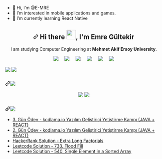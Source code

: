 - 👋 Hi, I’m @E-MRE
- 👀 I’m interested in mobile applications and games.
- 🌱 I’m currently learning React Native

<!---
E-MRE/E-MRE is a ✨ special ✨ repository because its `README.md` (this file) appears on your GitHub profile.
You can click the Preview link to take a look at your changes.
--->

<article class="markdown-body entry-content container-lg f5" itemprop="text"><h1 align="center"><a id="user-content--hi-there--im-emre-gültekir" class="anchor" aria-hidden="true" href="#-hi-there--im-emre-gültekir"><svg class="octicon octicon-link" viewBox="0 0 16 16" version="1.1" width="16" height="16" aria-hidden="true"><path fill-rule="evenodd" d="M7.775 3.275a.75.75 0 001.06 1.06l1.25-1.25a2 2 0 112.83 2.83l-2.5 2.5a2 2 0 01-2.83 0 .75.75 0 00-1.06 1.06 3.5 3.5 0 004.95 0l2.5-2.5a3.5 3.5 0 00-4.95-4.95l-1.25 1.25zm-4.69 9.64a2 2 0 010-2.83l2.5-2.5a2 2 0 012.83 0 .75.75 0 001.06-1.06 3.5 3.5 0 00-4.95 0l-2.5 2.5a3.5 3.5 0 004.95 4.95l1.25-1.25a.75.75 0 00-1.06-1.06l-1.25 1.25a2 2 0 01-2.83 0z"></path></svg></a> Hi there <a target="_blank" rel="noopener noreferrer" href="https://user-images.githubusercontent.com/53148314/120832912-d7576900-c569-11eb-8de9-71da3412c259.gif"><img src="https://user-images.githubusercontent.com/53148314/120832912-d7576900-c569-11eb-8de9-71da3412c259.gif" height="30" style="max-width:100%;"></a>, I'm Emre Gültekir</h1>
<p align="center">
  I am studying Computer Engineering at <b>Mehmet Akif Ersoy University</b>. 
</p>
<p align="center">
  <a href="https://gist.github.com/ahmet-cetinkaya"><img src="https://camo.githubusercontent.com/6e96db984bab2f5f10e0ab537f46844c9a5a94327d828604fb0731bf03c7cbae/68747470733a2f2f696d672e736869656c64732e696f2f62616467652f676973742d3130303030303f7374796c653d666f722d7468652d6261646765266c6f676f3d676974687562266c6f676f436f6c6f723d7768697465" data-canonical-src="https://img.shields.io/badge/gist-100000?style=for-the-badge&amp;logo=github&amp;logoColor=white" style="max-width:100%;"></a>&nbsp;&nbsp;&nbsp;&nbsp;
  <a href="https://twitter.com/ahmet4cetinkaya" rel="nofollow"><img src="https://camo.githubusercontent.com/e1c2fd3bcd4ed13889ed78d1e814261a7cfbc79ae826198b7813850b15a8d956/68747470733a2f2f696d672e736869656c64732e696f2f62616467652f747769747465722d2532333144413146322e7376673f267374796c653d666f722d7468652d6261646765266c6f676f3d74776974746572266c6f676f436f6c6f723d7768697465" data-canonical-src="https://img.shields.io/badge/twitter-%231DA1F2.svg?&amp;style=for-the-badge&amp;logo=twitter&amp;logoColor=white" style="max-width:100%;"></a>&nbsp;&nbsp;&nbsp;&nbsp;
  <a href="https://www.linkedin.com/in/ahmet-cetinkaya/" rel="nofollow"><img src="https://camo.githubusercontent.com/a493f6833f99fb3c85788d6d9305e6b7a42b838e5ee5d138fd9a8214a7e77472/68747470733a2f2f696d672e736869656c64732e696f2f62616467652f6c696e6b6564696e2d2532333030373742352e7376673f267374796c653d666f722d7468652d6261646765266c6f676f3d6c696e6b6564696e266c6f676f436f6c6f723d7768697465" data-canonical-src="https://img.shields.io/badge/linkedin-%230077B5.svg?&amp;style=for-the-badge&amp;logo=linkedin&amp;logoColor=white" style="max-width:100%;"></a>&nbsp;&nbsp;&nbsp;&nbsp;
 <a href="mailto:ahmet4cetinkaya@outlook.com"><img src="https://camo.githubusercontent.com/48459aeb605af13fd3870f37097997d2fb54fa6d37b924b514ea4aa81a64403e/68747470733a2f2f696d672e736869656c64732e696f2f62616467652f4f75746c6f6f6b2d3030373844342e7376673f267374796c653d666f722d7468652d6261646765266c6f676f3d6d6963726f736f66742532306f75746c6f6f6b266c6f676f436f6c6f723d7768697465" data-canonical-src="https://img.shields.io/badge/Outlook-0078D4.svg?&amp;style=for-the-badge&amp;logo=microsoft%20outlook&amp;logoColor=white" style="max-width:100%;"></a>&nbsp;&nbsp;&nbsp;&nbsp;
 <a href="https://ahmetcetinkaya.info/" rel="nofollow"><img src="https://camo.githubusercontent.com/33754897eb972c0f968326353355be716ccca3a9a1e568ff76280d169de82e3b/68747470733a2f2f696d672e736869656c64732e696f2f62616467652f61686d6574636574696e6b6179612e696e666f2d4634443033452e7376673f267374796c653d666f722d7468652d6261646765266c6f676f3d436c69717a266c6f676f436f6c6f723d626c61636b" data-canonical-src="https://img.shields.io/badge/ahmetcetinkaya.info-F4D03E.svg?&amp;style=for-the-badge&amp;logo=Cliqz&amp;logoColor=black" style="max-width:100%;"></a>&nbsp;&nbsp;&nbsp;&nbsp;
  <a href="#"><img src="https://camo.githubusercontent.com/1f08b9d0690a239ceb01ac95d4e0736eded0ea8311000c69fe6aae53f680d183/68747470733a2f2f657374727579662d6769746875622e617a75726577656273697465732e6e65742f6170692f56697369746f724869743f757365723d61686d65742d636574696e6b61796126636f756e74436f6c6f723d253233374231453741" data-canonical-src="https://estruyf-github.azurewebsites.net/api/VisitorHit?user=ahmet-cetinkaya&amp;countColor=%237B1E7A" style="max-width:100%;"></a>
</p>
<p><a href="https://github.com/ahmet-cetinkaya"><img align="center" src="https://camo.githubusercontent.com/f8fe96a4e070c21b689846bd5e158d84db475a04c0ab5af0b1f8acb185b6378f/68747470733a2f2f6769746875622d726561646d652d73746174732e76657263656c2e6170702f6170693f757365726e616d653d61686d65742d636574696e6b6179612673686f775f69636f6e733d747275652662675f636f6c6f723d30643131313726746578745f636f6c6f723d626463336337267469746c655f636f6c6f723d4634443033452669636f6e5f636f6c6f723d46344430334526686964655f626f726465723d74727565" data-canonical-src="https://github-readme-stats.vercel.app/api?username=ahmet-cetinkaya&amp;show_icons=true&amp;bg_color=0d1117&amp;text_color=bdc3c7&amp;title_color=F4D03E&amp;icon_color=F4D03E&amp;hide_border=true" style="max-width:100%;"></a>
<a href="https://github.com/ahmet-cetinkaya"><img align="center" src="https://camo.githubusercontent.com/adea05af534c9a3b7a0824f87fe6ebfe6cd1389848336a68eddfc2b7edf31e03/68747470733a2f2f6769746875622d726561646d652d73746174732e76657263656c2e6170702f6170692f746f702d6c616e67732f3f757365726e616d653d61686d65742d636574696e6b6179612662675f636f6c6f723d30643131313726746578745f636f6c6f723d626463336337267469746c655f636f6c6f723d46344430334526686964655f626f726465723d74727565266c61796f75743d636f6d70616374266c616e67735f636f756e743d3130" data-canonical-src="https://github-readme-stats.vercel.app/api/top-langs/?username=ahmet-cetinkaya&amp;bg_color=0d1117&amp;text_color=bdc3c7&amp;title_color=F4D03E&amp;hide_border=true&amp;layout=compact&amp;langs_count=10" style="max-width:100%;"></a></p>
<h2><a id="" class="anchor" aria-hidden="true" href="#"><svg class="octicon octicon-link" viewBox="0 0 16 16" version="1.1" width="16" height="16" aria-hidden="true"><path fill-rule="evenodd" d="M7.775 3.275a.75.75 0 001.06 1.06l1.25-1.25a2 2 0 112.83 2.83l-2.5 2.5a2 2 0 01-2.83 0 .75.75 0 00-1.06 1.06 3.5 3.5 0 004.95 0l2.5-2.5a3.5 3.5 0 00-4.95-4.95l-1.25 1.25zm-4.69 9.64a2 2 0 010-2.83l2.5-2.5a2 2 0 012.83 0 .75.75 0 001.06-1.06 3.5 3.5 0 00-4.95 0l-2.5 2.5a3.5 3.5 0 004.95 4.95l1.25-1.25a.75.75 0 00-1.06-1.06l-1.25 1.25a2 2 0 01-2.83 0z"></path></svg></a><a href="https://github.com/ahmet-cetinkaya?tab=repositories"><img src="https://camo.githubusercontent.com/df1432e749ac5b21408c5750bde768500891ba680829f0afa6ee515d8aa59ce5/68747470733a2f2f696d672e736869656c64732e696f2f62616467652f49276d20776f726b696e67206f6e2d3130303030303f7374796c653d666f722d7468652d6261646765266c6f676f3d676974687562266c6f676f436f6c6f723d7768697465" data-canonical-src="https://img.shields.io/badge/I'm working on-100000?style=for-the-badge&amp;logo=github&amp;logoColor=white" style="max-width:100%;"></a></h2>
<p align="center">
<a href="https://github.com/ahmet-cetinkaya/hrms-project-backend"><img align="center" src="https://camo.githubusercontent.com/ed4c41ddc327d6c944b42560b861343abace14f1602ed1850e0c655dfd3d6638/68747470733a2f2f6769746875622d726561646d652d73746174732e76657263656c2e6170702f6170692f70696e2f3f757365726e616d653d61686d65742d636574696e6b617961267265706f3d68726d732d70726f6a6563742d6261636b656e64267469746c655f636f6c6f723d6666662669636f6e5f636f6c6f723d46344430334526746578745f636f6c6f723d3966396639662662675f636f6c6f723d30643131313726626f726465725f636f6c6f723d333033363344" data-canonical-src="https://github-readme-stats.vercel.app/api/pin/?username=ahmet-cetinkaya&amp;repo=hrms-project-backend&amp;title_color=fff&amp;icon_color=F4D03E&amp;text_color=9f9f9f&amp;bg_color=0d1117&amp;border_color=30363D" style="max-width:100%;"></a>
  <a href="https://github.com/ahmet-cetinkaya/hrms-project-frontend"><img align="center" src="https://camo.githubusercontent.com/aa8afac7316081edc2fc03cfdaf99e532c31386b98f53881d0613329f1757c1c/68747470733a2f2f6769746875622d726561646d652d73746174732e76657263656c2e6170702f6170692f70696e2f3f757365726e616d653d61686d65742d636574696e6b617961267265706f3d68726d732d70726f6a6563742d66726f6e74656e64267469746c655f636f6c6f723d6666662669636f6e5f636f6c6f723d46344430334526746578745f636f6c6f723d3966396639662662675f636f6c6f723d30643131313726626f726465725f636f6c6f723d333033363344" data-canonical-src="https://github-readme-stats.vercel.app/api/pin/?username=ahmet-cetinkaya&amp;repo=hrms-project-frontend&amp;title_color=fff&amp;icon_color=F4D03E&amp;text_color=9f9f9f&amp;bg_color=0d1117&amp;border_color=30363D" style="max-width:100%;"></a>
</p>
<h2><a id="user-content--1" class="anchor" aria-hidden="true" href="#-1"><svg class="octicon octicon-link" viewBox="0 0 16 16" version="1.1" width="16" height="16" aria-hidden="true"><path fill-rule="evenodd" d="M7.775 3.275a.75.75 0 001.06 1.06l1.25-1.25a2 2 0 112.83 2.83l-2.5 2.5a2 2 0 01-2.83 0 .75.75 0 00-1.06 1.06 3.5 3.5 0 004.95 0l2.5-2.5a3.5 3.5 0 00-4.95-4.95l-1.25 1.25zm-4.69 9.64a2 2 0 010-2.83l2.5-2.5a2 2 0 012.83 0 .75.75 0 001.06-1.06 3.5 3.5 0 00-4.95 0l-2.5 2.5a3.5 3.5 0 004.95 4.95l1.25-1.25a.75.75 0 00-1.06-1.06l-1.25 1.25a2 2 0 01-2.83 0z"></path></svg></a><a href="https://gist.github.com/ahmet-cetinkaya"><img src="https://camo.githubusercontent.com/49ba4887a6ea7d68ee8687d4f86a754d7a5b62d979ffde3c41213598cd8644e1/68747470733a2f2f696d672e736869656c64732e696f2f62616467652f4c61746573742d47697374732d3130303030303f7374796c653d666f722d7468652d6261646765266c6f676f3d676974687562266c6f676f436f6c6f723d7768697465" data-canonical-src="https://img.shields.io/badge/Latest-Gists-100000?style=for-the-badge&amp;logo=github&amp;logoColor=white" style="max-width:100%;"></a></h2>

<ul>
<li><a href="https://gist.github.com/ahmet-cetinkaya/8344a7e085c9ffcd9b681b8e52dd96fb">3. Gün Ödev - kodlama.io Yazılım Geliştirici Yetiştirme Kampı (JAVA + REACT)</a></li>
<li><a href="https://gist.github.com/ahmet-cetinkaya/0cc03d7a1b4bfa77d71ec2510da5f4b0">2. Gün Ödev - kodlama.io Yazılım Geliştirici Yetiştirme Kampı (JAVA + REACT)</a></li>
<li><a href="https://gist.github.com/ahmet-cetinkaya/562d0d4751780f98e1b81bc969c6b405">HackerRank Solution - Extra Long Factorials</a></li>
<li><a href="https://gist.github.com/ahmet-cetinkaya/d4af5e8014d3487d34ec288defe71e78">Leetcode Solution - 733. Flood Fill</a></li>
<li><a href="https://gist.github.com/ahmet-cetinkaya/a71c1f7280d75f5dcf12d23f9fdd7e9a">Leetcode Solution - 540. Single Element in a Sorted Array</a></li>
</ul>

</article>
